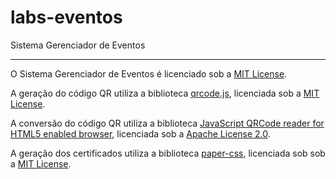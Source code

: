 # labs-eventos

Sistema Gerenciador de Eventos

---

O Sistema Gerenciador de Eventos é licenciado sob a [MIT License](https://github.com/tech-espm/labs-eventos/blob/master/LICENSE).

A geração do código QR utiliza a biblioteca [qrcode.js](https://github.com/davidshimjs/qrcodejs), licenciada sob a [MIT License](https://github.com/davidshimjs/qrcodejs/blob/master/LICENSE).

A conversão do código QR utiliza a biblioteca [JavaScript QRCode reader for HTML5 enabled browser](https://github.com/LazarSoft/jsqrcode), licenciada sob a [Apache License 2.0](https://github.com/LazarSoft/jsqrcode/blob/master/COPYING).

A geração dos certificados utiliza a biblioteca [paper-css](https://github.com/cognitom/paper-css), licenciada sob sob a [MIT License](https://github.com/cognitom/paper-css/blob/master/LICENSE).
